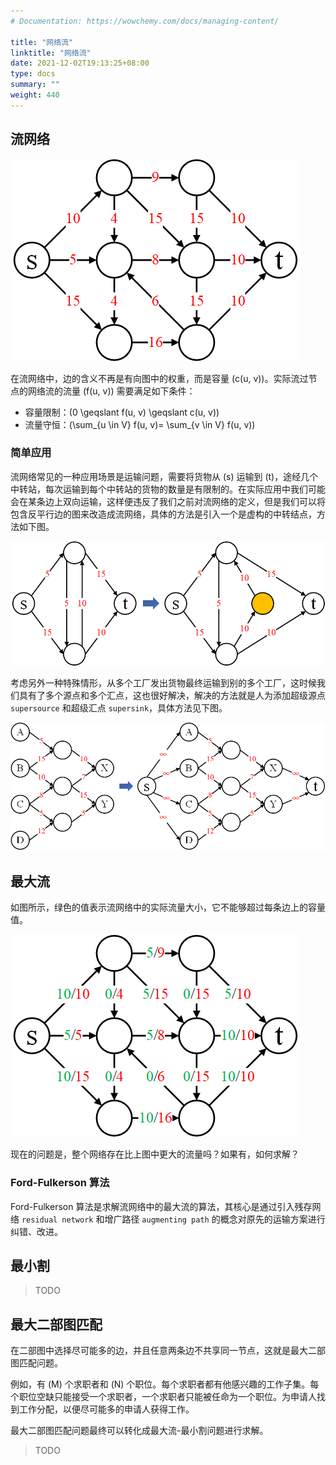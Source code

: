 ```yaml
---
# Documentation: https://wowchemy.com/docs/managing-content/

title: "网络流"
linktitle: "网络流"
date: 2021-12-02T19:13:25+08:00
type: docs
summary: ""
weight: 440
---
```


<!--more-->

## 流网络

<!-- 设 \(G = (V, E)\) 是一个有向图，其中每条边 \((u, v)\) 有一个非负的容量值 \(c(u, v)\)。如果 \(E\) 中包含一条边 \((u，v)\)，那么图中就不存在它的反向边。而且，\(G\) 中有且只有一个入度为零的节点 \(s\) 和出度为零的节点 \(t\)，它们分别被称为源点和汇点。称这样的有向图 \(G\) 为**流网络**。 -->

![](maxflow-mincut-1.png)

在流网络中，边的含义不再是有向图中的权重，而是容量 \(c(u, v)\)。实际流过节点的网络流的流量 \(f(u, v)\) 需要满足如下条件：

- 容量限制：\(0 \geqslant f(u, v) \geqslant c(u, v)\)
- 流量守恒：\(\sum_{u \in V} f(u, v)= \sum_{v \in V} f(u, v)\)

### 简单应用

流网络常见的一种应用场景是运输问题，需要将货物从 \(s\) 运输到 \(t\)，途经几个中转站，每次运输到每个中转站的货物的数量是有限制的。在实际应用中我们可能会在某条边上双向运输，这样便违反了我们之前对流网络的定义，但是我们可以将包含反平行边的图来改造成流网络，具体的方法是引入一个是虚构的中转结点，方法如下图。

![](maxflow-mincut-2.png)

考虑另外一种特殊情形，从多个工厂发出货物最终运输到别的多个工厂，这时候我们具有了多个源点和多个汇点，这也很好解决，解决的方法就是人为添加超级源点 `supersource` 和超级汇点 `supersink`，具体方法见下图。

![](maxflow-mincut-3.png)

## 最大流

如图所示，绿色的值表示流网络中的实际流量大小，它不能够超过每条边上的容量值。

![](maxflow-mincut-4.png)

现在的问题是，整个网络存在比上图中更大的流量吗？如果有，如何求解？

### Ford-Fulkerson 算法

Ford-Fulkerson 算法是求解流网络中的最大流的算法，其核心是通过引入残存网络 `residual network` 和增广路径 `augmenting path` 的概念对原先的运输方案进行纠错、改进。

## 最小割

> TODO

## 最大二部图匹配

在二部图中选择尽可能多的边，并且任意两条边不共享同一节点，这就是最大二部图匹配问题。

例如，有 \(M\) 个求职者和 \(N\) 个职位。每个求职者都有他感兴趣的工作子集。每个职位空缺只能接受一个求职者，一个求职者只能被任命为一个职位。为申请人找到工作分配，以便尽可能多的申请人获得工作。

最大二部图匹配问题最终可以转化成最大流-最小割问题进行求解。

> TODO